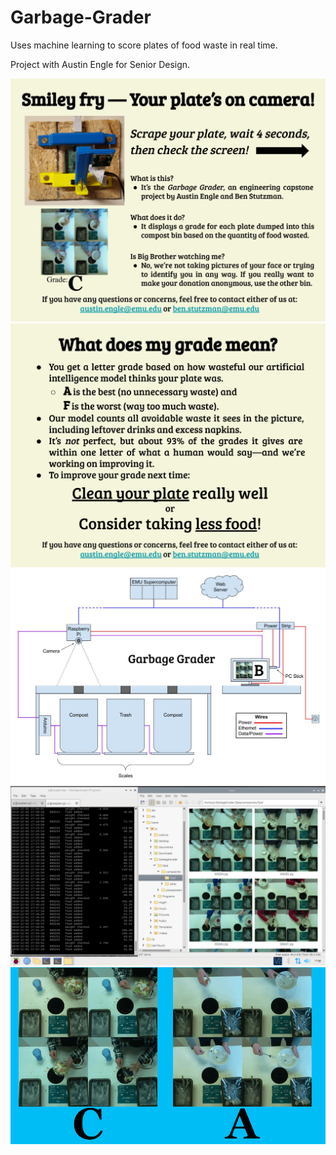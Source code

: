 # Garbage-Grader

Uses machine learning to score plates of food waste in real time.

Project with Austin Engle for Senior Design.

![alt text](https://raw.githubusercontent.com/BenRStutzman/garbage-grader/master/Pictures/FinalPoster1.png)
![alt text](https://raw.githubusercontent.com/BenRStutzman/garbage-grader/master/Pictures/FinalPoster2.png)
![alt text](https://raw.githubusercontent.com/BenRStutzman/garbage-grader/master/Pictures/LayoutDiagram.jpg)
![alt text](https://raw.githubusercontent.com/BenRStutzman/garbage-grader/master/Pictures/example_recording.png)
![alt text](https://raw.githubusercontent.com/BenRStutzman/garbage-grader/master/Pictures/three_plates_medium.gif)
